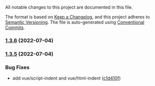 All notable changes to this project are documented in this file.

The format is based on [Keep a Changelog], and this project adheres to
[Semantic Versioning]. The file is auto-generated using [Conventional Commits].


[keep a changelog]: https://keepachangelog.com/en/1.0.0/
[semantic versioning]: https://semver.org/spec/v2.0.0.html
[conventional commits]: https://www.conventionalcommits.org/en/v1.0.0-beta.4/

### [1.3.6](https://github.com/marekvospel/eslint-config/compare/1.3.5...1.3.6) (2022-07-04)

### [1.3.5](https://github.com/marekvospel/eslint-config/compare/1.3.4...1.3.5) (2022-07-04)


### Bug Fixes

* add vue/script-indent and vue/html-indent ([c1d410f](https://github.com/marekvospel/eslint-config/commit/c1d410f138fd62bb12e89df24d42a33985e785ea))
